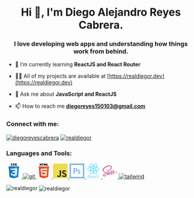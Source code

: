 <h1 align="center">Hi 👋, I'm Diego Alejandro Reyes Cabrera.</h1>
<h3 align="center">I love developing web apps and understanding how things work from behind.</h3>

- 🌱 I’m currently learning **ReactJS and React Router**

- 👨‍💻 All of my projects are available at [https://realdiegor.dev](https://realdiegor.dev)

- 💬 Ask me about **JavaScript and ReactJS**

- 📫 How to reach me **diegoreyes150103@gmail.com**

<h3 align="left">Connect with me:</h3>
<p align="left">
<a href="https://linkedin.com/in/diegoreyescabrera" target="blank"><img align="center" src="https://raw.githubusercontent.com/rahuldkjain/github-profile-readme-generator/master/src/images/icons/Social/linked-in-alt.svg" alt="diegoreyescabrera" height="30" width="40" /></a>
<a href="https://instagram.com/realdiegor" target="blank"><img align="center" src="https://raw.githubusercontent.com/rahuldkjain/github-profile-readme-generator/master/src/images/icons/Social/instagram.svg" alt="realdiegor" height="30" width="40" /></a>
</p>

<h3 align="left">Languages and Tools:</h3>
<p align="left"> <a href="https://www.w3schools.com/css/" target="_blank" rel="noreferrer"> <img src="https://raw.githubusercontent.com/devicons/devicon/master/icons/css3/css3-original-wordmark.svg" alt="css3" width="40" height="40"/> </a> <a href="https://git-scm.com/" target="_blank" rel="noreferrer"> <img src="https://www.vectorlogo.zone/logos/git-scm/git-scm-icon.svg" alt="git" width="40" height="40"/> </a> <a href="https://www.w3.org/html/" target="_blank" rel="noreferrer"> <img src="https://raw.githubusercontent.com/devicons/devicon/master/icons/html5/html5-original-wordmark.svg" alt="html5" width="40" height="40"/> </a> <a href="https://developer.mozilla.org/en-US/docs/Web/JavaScript" target="_blank" rel="noreferrer"> <img src="https://raw.githubusercontent.com/devicons/devicon/master/icons/javascript/javascript-original.svg" alt="javascript" width="40" height="40"/> </a> <a href="https://www.photoshop.com/en" target="_blank" rel="noreferrer"> <img src="https://raw.githubusercontent.com/devicons/devicon/master/icons/photoshop/photoshop-line.svg" alt="photoshop" width="40" height="40"/> </a> <a href="https://reactjs.org/" target="_blank" rel="noreferrer"> <img src="https://raw.githubusercontent.com/devicons/devicon/master/icons/react/react-original-wordmark.svg" alt="react" width="40" height="40"/> </a> <a href="https://sass-lang.com" target="_blank" rel="noreferrer"> <img src="https://raw.githubusercontent.com/devicons/devicon/master/icons/sass/sass-original.svg" alt="sass" width="40" height="40"/> </a> <a href="https://tailwindcss.com/" target="_blank" rel="noreferrer"> <img src="https://www.vectorlogo.zone/logos/tailwindcss/tailwindcss-icon.svg" alt="tailwind" width="40" height="40"/> </a> </p>

<p><img align="left" src="https://github-readme-stats.vercel.app/api/top-langs?username=realdiegor&show_icons=true&locale=en&layout=compact" alt="realdiegor" /></p>

<p>&nbsp;<img align="center" src="https://github-readme-stats.vercel.app/api?username=realdiegor&show_icons=true&locale=en" alt="realdiegor" /></p>

<!---
realDiegoR/realDiegoR is a ✨ special ✨ repository because its `README.md` (this file) appears on your GitHub profile.
You can click the Preview link to take a look at your changes.
--->

